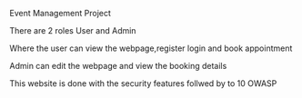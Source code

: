 Event Management Project

There are 2 roles User and Admin

Where the user can view the webpage,register login and book appointment

Admin can edit the webpage and view the booking details

This website is done with the security features follwed by to 10 OWASP
